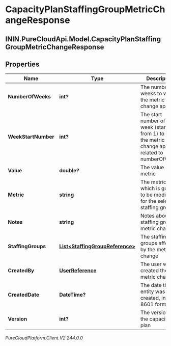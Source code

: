 # CapacityPlanStaffingGroupMetricChangeResponse

## ININ.PureCloudApi.Model.CapacityPlanStaffingGroupMetricChangeResponse

## Properties

|Name | Type | Description | Notes|
|------------ | ------------- | ------------- | -------------|
| **NumberOfWeeks** | **int?** | The number of weeks to which the metric change applies | |
| **WeekStartNumber** | **int?** | The start number of the week (starting from 1) to which the metric change applies, related to numberOfWeeks | |
| **Value** | **double?** | The value of the metric | |
| **Metric** | **string** | The metric which is going to be modified for the selected staffing groups | |
| **Notes** | **string** | Notes about the staffing groups metric changes | [optional] |
| **StaffingGroups** | [**List&lt;StaffingGroupReference&gt;**](StaffingGroupReference) | The staffing groups affected by the metric change | |
| **CreatedBy** | [**UserReference**](UserReference) | The user who created the metric change | |
| **CreatedDate** | **DateTime?** | The date the entity was created, in ISO-8601 format | |
| **Version** | **int?** | The version of the capacity plan | |



_PureCloudPlatform.Client.V2 244.0.0_
